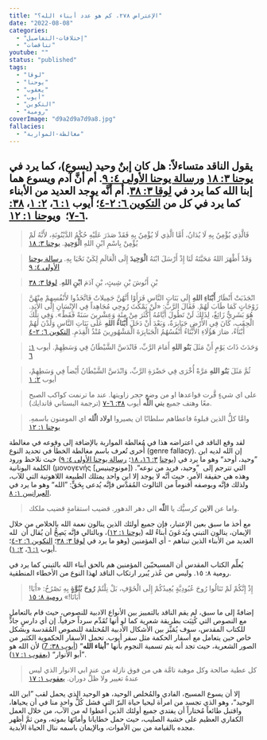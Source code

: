 ```yaml
---
title: "الإعتراض ٢٧٨، كم هو عدد أبناء الله؟"
date: "2022-08-08"
categories:
  - "إختلافات-التفاصيل"
  - "تناقضات"
youtube: ""
status: "published"
tags:
  - "لوقا"
  - "يوحنا"
  - "يعقوب"
  - "أيوب"
  - "التكوين"
  - "رومية"
coverImage: "d9a2d9a7d9a8.jpg"
fallacies:
  - "مغالطة-المواربة"
---
```


## **يقول الناقد متساءلاً: هل كان إبنٌ وحيد (يسوع)، كما يرد في [يوحنا ٣: ١٨](https://my.bible.com/bible/101/JHN.3.18) و[رسالة يوحنا الأولى ٤: ٩](https://my.bible.com/bible/101/1JN.4.9). أم أنَّ آدم ويسوع هما إبنا الله كما يرد في [لوقا ٣: ٣٨](https://my.bible.com/bible/101/LUK.3.38). أم أنَّه يوجد العديد من الأبناء كما يرد في كل من [التكوين ٦: ٢-٤](https://my.bible.com/bible/101/GEN.6.2-4)؛ أيوب [١: ٦](https://my.bible.com/bible/101/JOB.1.6)، [٢: ١](https://my.bible.com/bible/101/JOB.2.1)، [٣٨: ٦-٧](https://my.bible.com/bible/101/JOB.38.6-7)؛  و[يوحنا ١: ١٢](https://my.bible.com/bible/101/JHN.1.12).**

> فَالَّذِي يُؤْمِنُ بِهِ لَا يُدَانُ، أَمَّا الَّذِي لَا يُؤْمِنُ بِهِ فَقَدْ صَدَرَ عَلَيْهِ حُكْمُ الدَّيْنُونَةِ، لأَنَّهُ لَمْ يُؤْمِنْ بِاسْمِ ابْنِ اللهِ **الْوَحِيدِ**. [يوحنا ٣: ١٨](https://my.bible.com/bible/101/JHN.3.18)

> وَقَدْ أَظْهَرَ اللهُ مَحَبَّتَهُ لَنَا إِذْ أَرْسَلَ ابْنَهُ **الْوَحِيدَ** إِلَى الْعَالَمِ لِكَيْ نَحْيَا بِهِ. [رسالة يوحنا الأولى ٤: ٩](https://my.bible.com/bible/101/1JN.4.9)

> بْنِ أَنُوشَ بْنِ شِيثٍ، بْنِ آدَمَ **ابْنِ اللهِ**. [لوقا ٣: ٣٨](https://my.bible.com/bible/101/LUK.3.38)

> انْجَذَبَتْ أَنْظَارُ **أَبْنَاءِ اللهِ** إِلَى بَنَاتِ النَّاسِ فَرَأَوْا أَنَّهُنَّ جَمِيلاتٌ فَاتَّخَذُوا لأَنْفُسِهِمْ مِنْهُنَّ زَوْجَاتٍ كَمَا طَابَ لَهُمْ. فَقَالَ الرَّبُّ: «لَنْ يَمْكُثَ رُوحِي مُجَاهِداً فِي الإِنْسَانِ إِلَى الأَبَدِ. هُوَ بَشَرِيٌّ زَائِغٌ، لِذَلِكَ لَنْ تَطُولَ أَيَّامُهُ أَكْثَرَ مِنْ مِئَةٍ وَعِشْرِينَ سَنَةً فَقَطْ». وَفِي تِلْكَ الْحِقَبِ، كَانَ فِي الأَرْضِ جَبَابِرَةٌ، وَبَعْدَ أَنْ دَخَلَ **أَبْنَاءُ اللهِ** عَلَى بَنَاتِ النَّاسِ وَلَدْنَ لَهُمْ أَبْنَاءً، صَارَ هَؤُلَاءِ الأَبْنَاءُ أَنْفُسُهُمُ الْجَبَابِرَةَ الْمَشْهُورِينَ مُنْذُ الْقِدَمِ. [التكوين ٦: ٢-٤](https://my.bible.com/bible/101/GEN.6.2-4)

> وَحَدَثَ ذَاتَ يَوْمٍ أَنْ مَثَلَ **بَنُو اللهِ** أَمَامَ الرَّبِّ، فَانْدَسَّ الشَّيْطَانُ فِي وَسَطِهِمْ. أيوب [١: ٦](https://my.bible.com/bible/101/JOB.1.6)

> ثُمَّ مَثَلَ **بَنُو اللهِ** مَرَّةً أُخْرَى فِي حَضْرَةِ الرَّبِّ، وَانْدَسَّ الشَّيْطَانُ أَيْضاً فِي وَسَطِهِمْ، أيوب [٢: ١](https://my.bible.com/bible/101/JOB.2.1)

> على اي شيءٍ قَّرت قواعدها او من وضع حجر زاويتها. عند ما ترنمت كواكب الصبح معًا وهتف جميع **بني اللّٰه** أيوب [٣٨: ٦-٧](https://my.bible.com/bible/101/JOB.38.6-7) (ترجمة البستاني ڤاندايك).

> وامَّا كلُّ الذين قبلوهُ فاعطاهم سلطانًا ان يصيروا **اولاد الّٰله** اي المومنون باسمهِ. [يوحنا ١: ١٢](https://my.bible.com/bible/101/JHN.1.12)

لقد وقع الناقد في اعتراضه هذا في مُغالطة المواربة بالإضافة إلى وقوعه في مغالطة أُخرى تُعرف باسم مغالطة الخطأ في تحديد النوع (genre fallacy). إن الله لديه ابن ”وحيد، أوحد“ وهو ما يرد في ([يوحنا](https://my.bible.com/bible/101/JHN.3.16-18) [٣: ١٦، ١٨](https://my.bible.com/bible/101/JHN.3.16-18)؛ [رسالة يوحنا الأولى ٤: ٩](https://my.bible.com/bible/101/1JN.4.9)) حيث نلاحظ ورود الكلمة اليونانية (μονογενής \[مونوچينيس\]) التي تترجم إلى  ”وحيد، فريد من نوعه“. وهذه هي حقيقة الأمر، حيث أنَّه لا يوجد إلا ابن واحد يمتلك الطبيعة اللاهوتية التي للآب، ولذلك فإنَّه وبوصفه أقنوماً من الثالوث المُقدَّس فإنَّه يُدعى بِحَقٍّ: ”الله“ وهو ما يرد في [العبرانيين ١: ٨](https://my.bible.com/bible/101/HEB.1.8).

> واما عن **الابن** كرسيُّك يا **اللّٰه** الى دهر الدهور. قضيب استقامةٍ قضيب ملكك.

مع أخذ ما سبق بعين الإعتبار، فإن جميع أولئك الذين ينالون نعمة الله بالخلاص من خلال الإيمان، ينالون التبني ويُدعَونَ أبناءً لله ([يوحنا ١: ١٢](https://my.bible.com/bible/101/JHN.1.12))، وبالتالي فإنَّه يَصِحُّ أن يُقال أن  لله العديد من الأبناء الذين تبناهم - أي المؤمنين (وهو ما يرد في [لوقا ٣: ٣٨](https://my.bible.com/bible/101/LUK.3.38)؛ [التكوين ٦: ٢-٤](https://my.bible.com/bible/101/GEN.6.2-4)؛ أيوب [١: ٦](https://my.bible.com/bible/101/JOB.1.6)، [٢: ١](https://my.bible.com/bible/101/JOB.2.1)).

يُعلِّم الكتاب المقدس أن المسيحيّين المؤمنين هم بالحق أبناء الله بالتبني كما يرد في رومية ٨: ١٥. وليس من عُذر يُبرر ارتكاب الناقد لهذا النوع من الأخطاء المنطقية.

> إِذْ إِنَّكُمْ لَمْ تَنَالُوا رُوحَ عُبُودِيَّةٍ يُعِيدُكُمْ إِلَى الْخَوْفِ، بَلْ نِلْتُمْ **رُوحَ** **بُنُوَّةٍ** بِهِ نَصْرُخُ: «أَبَا! أَبَانَا!» [رومية ٨: ١٥](https://my.bible.com/bible/101/ROM.8.15)

إضافةً إلى ما سبق، لم يقم الناقد بالتمييز بين الأنواع الادبية للنصوص، حيث قام بالتعامل مع النصوص التي كُتِبَت بطريقة شعرية كما لو أنها تُقَدِّم سرداً حرفياً. إن أي دارسٍ جادٍّ للكتاب المقدس، سوف يُمَيِّز بين الأشكال الأدبية المُختلفة للنصوص المُقدسة وبشكل خاص حين يتعامل مع أسفار الحكمة مثل سفر أيوب. تحمل الأسفار الحكموية الكثير من الصور الشعرية، حيث تجد أنه يتم تسمية النجوم بأنها ”**أبناء الله**“ ([أيوب ٣٨: 7](https://my.bible.com/bible/101/JOB.38.7)) لأن الله هو ”أبو الأنوار“ ([يعقوب ١: ١٧](https://my.bible.com/bible/101/JAS.1.17)).

> كل عطية صالحة وكل موهبة تامَّة هي من فوق نازلة من عند ابي الانوار الذي ليس عندهُ تغيير ولا ظلُّ دوران. [يعقوب ١: ١٧](https://my.bible.com/bible/101/JAS.1.17)

إلا أن يسوع المسيح، الفادي والمُخلص الوحيد، هو الوحيد الذي يحمل لقب ”ابن الله الوحيد“، وهو الذي تجسد من امرأة ليحيا حياة البرّ التي فشل كُلُّ واحدٍ منا في أن يحياها، واقتبل طائعاً مُختاراً أن يفتدي جميع أولئك الذين أُعطوا له من الآب، من خلال العمل الكفاري العظيم على خشبة الصليب، حيث حمل خطايانا وأماتَهَا بموته، ومن ثمَّ أظهر مجده بالقيامة من بين الأموات، وبالإيمان باسمه ننال الحياة الأبدية.
